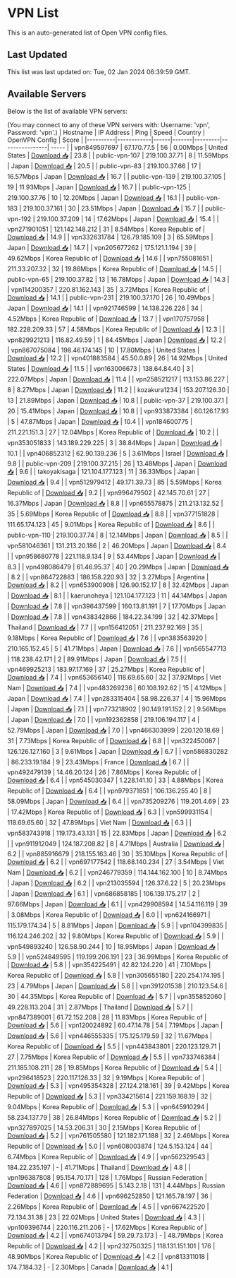 # VPN List

This is an auto-generated list of Open VPN config files.

## Last Updated

This list was last updated on: Tue, 02 Jan 2024 06:39:59 GMT.

## Available Servers

Below is the list of available VPN servers:

(You may connect to any of these VPN servers with: Username: 'vpn', Password: 'vpn'.)
| Hostname | IP Address | Ping | Speed | Country | OpenVPN Config | Score |
|----------|------------|------|-------|---------|----------------| ----- |
| vpn849597697 | 67.170.77.5 | 56 | 0.00Mbps | United States | [Download 📥](./configs/server_0_US.ovpn) | 23.8 |
| public-vpn-107 | 219.100.37.71 | 8 | 11.59Mbps | Japan | [Download 📥](./configs/server_1_JP.ovpn) | 20.5 |
| public-vpn-83 | 219.100.37.66 | 17 | 16.57Mbps | Japan | [Download 📥](./configs/server_2_JP.ovpn) | 16.7 |
| public-vpn-139 | 219.100.37.105 | 19 | 11.93Mbps | Japan | [Download 📥](./configs/server_3_JP.ovpn) | 16.7 |
| public-vpn-125 | 219.100.37.76 | 10 | 12.20Mbps | Japan | [Download 📥](./configs/server_4_JP.ovpn) | 16.1 |
| public-vpn-183 | 219.100.37.161 | 30 | 23.51Mbps | Japan | [Download 📥](./configs/server_5_JP.ovpn) | 15.7 |
| public-vpn-192 | 219.100.37.209 | 14 | 17.62Mbps | Japan | [Download 📥](./configs/server_6_JP.ovpn) | 15.4 |
| vpn271901051 | 121.142.148.212 | 31 | 8.54Mbps | Korea Republic of | [Download 📥](./configs/server_7_KR.ovpn) | 14.9 |
| vpn332631784 | 126.79.185.109 | 3 | 65.59Mbps | Japan | [Download 📥](./configs/server_8_JP.ovpn) | 14.7 |
| vpn205677262 | 175.121.1.194 | 39 | 49.62Mbps | Korea Republic of | [Download 📥](./configs/server_9_KR.ovpn) | 14.6 |
| vpn755081651 | 211.33.207.32 | 32 | 19.86Mbps | Korea Republic of | [Download 📥](./configs/server_10_KR.ovpn) | 14.5 |
| public-vpn-65 | 219.100.37.82 | 13 | 16.78Mbps | Japan | [Download 📥](./configs/server_11_JP.ovpn) | 14.3 |
| vpn114200357 | 220.81.162.143 | 35 | 3.72Mbps | Korea Republic of | [Download 📥](./configs/server_12_KR.ovpn) | 14.1 |
| public-vpn-231 | 219.100.37.170 | 26 | 10.49Mbps | Japan | [Download 📥](./configs/server_13_JP.ovpn) | 14.1 |
| vpn921746599 | 14.138.226.226 | 34 | 4.52Mbps | Korea Republic of | [Download 📥](./configs/server_14_KR.ovpn) | 13.7 |
| vpn170757958 | 182.228.209.33 | 57 | 4.58Mbps | Korea Republic of | [Download 📥](./configs/server_15_KR.ovpn) | 12.3 |
| vpn829921213 | 116.82.49.59 | 1 | 84.45Mbps | Japan | [Download 📥](./configs/server_16_JP.ovpn) | 12.2 |
| vpn867075084 | 198.46.174.145 | 10 | 17.80Mbps | United States | [Download 📥](./configs/server_17_US.ovpn) | 12.2 |
| vpn401883584 | 45.50.0.89 | 26 | 14.92Mbps | United States | [Download 📥](./configs/server_18_US.ovpn) | 11.5 |
| vpn163006673 | 138.64.84.40 | 3 | 222.07Mbps | Japan | [Download 📥](./configs/server_19_JP.ovpn) | 11.4 |
| vpn258521217 | 113.153.86.227 | 8 | 8.27Mbps | Japan | [Download 📥](./configs/server_20_JP.ovpn) | 11.2 |
| kozakura1234 | 153.207.126.30 | 13 | 21.89Mbps | Japan | [Download 📥](./configs/server_21_JP.ovpn) | 10.8 |
| public-vpn-37 | 219.100.37.1 | 20 | 15.41Mbps | Japan | [Download 📥](./configs/server_22_JP.ovpn) | 10.8 |
| vpn933873384 | 60.126.17.93 | 5 | 47.87Mbps | Japan | [Download 📥](./configs/server_23_JP.ovpn) | 10.4 |
| vpn184600775 | 211.221.151.3 | 27 | 12.04Mbps | Korea Republic of | [Download 📥](./configs/server_24_KR.ovpn) | 10.2 |
| vpn353051833 | 143.189.229.225 | 3 | 38.84Mbps | Japan | [Download 📥](./configs/server_25_JP.ovpn) | 10.1 |
| vpn406852312 | 62.90.139.236 | 5 | 3.61Mbps | Israel | [Download 📥](./configs/server_26_IL.ovpn) | 9.8 |
| public-vpn-209 | 219.100.37.215 | 26 | 13.48Mbps | Japan | [Download 📥](./configs/server_27_JP.ovpn) | 9.6 |
| takoyakisaga | 121.104.177.123 | 11 | 36.33Mbps | Japan | [Download 📥](./configs/server_28_JP.ovpn) | 9.4 |
| vpn512979412 | 49.171.39.73 | 85 | 5.59Mbps | Korea Republic of | [Download 📥](./configs/server_29_KR.ovpn) | 9.2 |
| vpn996479502 | 42.145.70.61 | 27 | 16.37Mbps | Japan | [Download 📥](./configs/server_30_JP.ovpn) | 8.8 |
| vpn655578875 | 211.213.132.52 | 35 | 5.69Mbps | Korea Republic of | [Download 📥](./configs/server_31_KR.ovpn) | 8.8 |
| vpn377151828 | 111.65.174.123 | 45 | 9.01Mbps | Korea Republic of | [Download 📥](./configs/server_32_KR.ovpn) | 8.6 |
| public-vpn-110 | 219.100.37.74 | 8 | 12.14Mbps | Japan | [Download 📥](./configs/server_33_JP.ovpn) | 8.5 |
| vpn581046361 | 131.213.20.186 | 2 | 46.20Mbps | Japan | [Download 📥](./configs/server_34_JP.ovpn) | 8.4 |
| vpn958680778 | 221.118.9.134 | 9 | 53.44Mbps | Japan | [Download 📥](./configs/server_35_JP.ovpn) | 8.3 |
| vpn498086479 | 61.46.95.37 | 40 | 20.29Mbps | Japan | [Download 📥](./configs/server_36_JP.ovpn) | 8.2 |
| vpn864722883 | 186.158.220.93 | 32 | 3.27Mbps | Argentina | [Download 📥](./configs/server_37_AR.ovpn) | 8.2 |
| vpn653900908 | 126.90.152.17 | 8 | 32.42Mbps | Japan | [Download 📥](./configs/server_38_JP.ovpn) | 8.1 |
| kaerunoheya | 121.104.177.123 | 11 | 44.14Mbps | Japan | [Download 📥](./configs/server_39_JP.ovpn) | 7.8 |
| vpn396437599 | 160.13.81.191 | 7 | 17.70Mbps | Japan | [Download 📥](./configs/server_40_JP.ovpn) | 7.8 |
| vpn438342866 | 184.22.34.199 | 32 | 42.37Mbps | Thailand | [Download 📥](./configs/server_41_TH.ovpn) | 7.7 |
| vpn156412051 | 211.237.92.169 | 35 | 9.18Mbps | Korea Republic of | [Download 📥](./configs/server_42_KR.ovpn) | 7.6 |
| vpn383563920 | 210.165.152.45 | 5 | 41.71Mbps | Japan | [Download 📥](./configs/server_43_JP.ovpn) | 7.6 |
| vpn565547713 | 118.238.42.171 | 2 | 89.91Mbps | Japan | [Download 📥](./configs/server_44_JP.ovpn) | 7.5 |
| vpn469925213 | 183.97.17.169 | 37 | 25.27Mbps | Korea Republic of | [Download 📥](./configs/server_45_KR.ovpn) | 7.4 |
| vpn653656140 | 118.69.65.60 | 32 | 37.92Mbps | Viet Nam | [Download 📥](./configs/server_46_VN.ovpn) | 7.4 |
| vpn483269236 | 60.108.192.62 | 15 | 4.12Mbps | Japan | [Download 📥](./configs/server_47_JP.ovpn) | 7.4 |
| vpn283315404 | 58.98.226.37 | 4 | 15.96Mbps | Japan | [Download 📥](./configs/server_48_JP.ovpn) | 7.1 |
| vpn773218902 | 90.149.191.152 | 2 | 9.56Mbps | Japan | [Download 📥](./configs/server_49_JP.ovpn) | 7.0 |
| vpn192362858 | 219.106.194.117 | 4 | 52.79Mbps | Japan | [Download 📥](./configs/server_50_JP.ovpn) | 7.0 |
| vpn466303999 | 220.120.18.69 | 31 | 7.73Mbps | Korea Republic of | [Download 📥](./configs/server_51_KR.ovpn) | 6.8 |
| vpn322450087 | 126.126.127.160 | 3 | 9.61Mbps | Japan | [Download 📥](./configs/server_52_JP.ovpn) | 6.7 |
| vpn586830282 | 86.233.19.184 | 9 | 23.43Mbps | France | [Download 📥](./configs/server_53_FR.ovpn) | 6.7 |
| vpn492479139 | 14.46.20.124 | 26 | 7.86Mbps | Korea Republic of | [Download 📥](./configs/server_54_KR.ovpn) | 6.4 |
| vpn545030347 | 1.228.141.10 | 33 | 4.88Mbps | Korea Republic of | [Download 📥](./configs/server_55_KR.ovpn) | 6.4 |
| vpn979371851 | 106.136.255.40 | 8 | 58.09Mbps | Japan | [Download 📥](./configs/server_56_JP.ovpn) | 6.4 |
| vpn735209276 | 119.201.4.69 | 23 | 17.42Mbps | Korea Republic of | [Download 📥](./configs/server_57_KR.ovpn) | 6.3 |
| vpn599931154 | 118.69.65.60 | 32 | 47.89Mbps | Viet Nam | [Download 📥](./configs/server_58_VN.ovpn) | 6.3 |
| vpn583743918 | 119.173.43.131 | 15 | 22.83Mbps | Japan | [Download 📥](./configs/server_59_JP.ovpn) | 6.2 |
| vpn911912049 | 124.187.208.82 | 8 | 4.71Mbps | Australia | [Download 📥](./configs/server_60_AU.ovpn) | 6.2 |
| vpn885916679 | 218.155.163.46 | 30 | 35.10Mbps | Korea Republic of | [Download 📥](./configs/server_61_KR.ovpn) | 6.2 |
| vpn697177542 | 118.68.140.234 | 27 | 3.54Mbps | Viet Nam | [Download 📥](./configs/server_62_VN.ovpn) | 6.2 |
| vpn246779359 | 114.144.162.100 | 10 | 8.74Mbps | Japan | [Download 📥](./configs/server_63_JP.ovpn) | 6.2 |
| vpn213035594 | 126.37.6.22 | 5 | 20.23Mbps | Japan | [Download 📥](./configs/server_64_JP.ovpn) | 6.1 |
| vpn686858185 | 106.139.175.217 | 2 | 97.66Mbps | Japan | [Download 📥](./configs/server_65_JP.ovpn) | 6.1 |
| vpn429908594 | 14.54.116.119 | 39 | 3.08Mbps | Korea Republic of | [Download 📥](./configs/server_66_KR.ovpn) | 6.0 |
| vpn624166971 | 115.179.174.34 | 5 | 8.81Mbps | Japan | [Download 📥](./configs/server_67_JP.ovpn) | 5.9 |
| vpn104399835 | 116.124.246.202 | 32 | 9.80Mbps | Korea Republic of | [Download 📥](./configs/server_68_KR.ovpn) | 5.9 |
| vpn549893240 | 126.58.90.244 | 10 | 18.95Mbps | Japan | [Download 📥](./configs/server_69_JP.ovpn) | 5.9 |
| vpn524849595 | 119.199.206.191 | 23 | 36.99Mbps | Korea Republic of | [Download 📥](./configs/server_70_KR.ovpn) | 5.8 |
| vpn354225491 | 42.82.124.220 | 41 | 7.10Mbps | Korea Republic of | [Download 📥](./configs/server_71_KR.ovpn) | 5.8 |
| vpn305655180 | 220.254.174.195 | 23 | 4.79Mbps | Japan | [Download 📥](./configs/server_72_JP.ovpn) | 5.8 |
| vpn391201538 | 210.123.54.6 | 30 | 44.35Mbps | Korea Republic of | [Download 📥](./configs/server_73_KR.ovpn) | 5.7 |
| vpn355852060 | 49.228.113.204 | 31 | 2.87Mbps | Thailand | [Download 📥](./configs/server_74_TH.ovpn) | 5.7 |
| vpn847389001 | 61.72.152.208 | 28 | 11.83Mbps | Korea Republic of | [Download 📥](./configs/server_75_KR.ovpn) | 5.6 |
| vpn120024892 | 60.47.14.78 | 54 | 7.19Mbps | Japan | [Download 📥](./configs/server_76_JP.ovpn) | 5.6 |
| vpn446555335 | 175.125.179.59 | 32 | 11.67Mbps | Korea Republic of | [Download 📥](./configs/server_77_KR.ovpn) | 5.5 |
| vpn443843801 | 220.123.129.71 | 27 | 7.75Mbps | Korea Republic of | [Download 📥](./configs/server_78_KR.ovpn) | 5.5 |
| vpn733746384 | 211.185.108.211 | 28 | 19.85Mbps | Korea Republic of | [Download 📥](./configs/server_79_KR.ovpn) | 5.4 |
| vpn296418523 | 220.117.126.33 | 32 | 9.19Mbps | Korea Republic of | [Download 📥](./configs/server_80_KR.ovpn) | 5.3 |
| vpn495354328 | 27.124.218.161 | 39 | 9.42Mbps | Korea Republic of | [Download 📥](./configs/server_81_KR.ovpn) | 5.3 |
| vpn334215614 | 221.159.168.19 | 32 | 9.04Mbps | Korea Republic of | [Download 📥](./configs/server_82_KR.ovpn) | 5.3 |
| vpn645910294 | 58.234.137.79 | 38 | 26.84Mbps | Korea Republic of | [Download 📥](./configs/server_83_KR.ovpn) | 5.2 |
| vpn327897025 | 14.53.206.31 | 30 | 2.15Mbps | Korea Republic of | [Download 📥](./configs/server_84_KR.ovpn) | 5.2 |
| vpn761505580 | 121.182.171.188 | 32 | 2.46Mbps | Korea Republic of | [Download 📥](./configs/server_85_KR.ovpn) | 5.0 |
| vpn608003874 | 124.5.153.124 | 44 | 6.74Mbps | Korea Republic of | [Download 📥](./configs/server_86_KR.ovpn) | 4.9 |
| vpn562329543 | 184.22.235.197 | - | 41.71Mbps | Thailand | [Download 📥](./configs/server_87_TH.ovpn) | 4.8 |
| vpn196387808 | 95.154.70.171 | 128 | 1.76Mbps | Russian Federation | [Download 📥](./configs/server_88_RU.ovpn) | 4.6 |
| vpn872889695 | 5.143.2.18 | 131 | 4.44Mbps | Russian Federation | [Download 📥](./configs/server_89_RU.ovpn) | 4.6 |
| vpn696252850 | 121.165.78.197 | 36 | 2.26Mbps | Korea Republic of | [Download 📥](./configs/server_90_KR.ovpn) | 4.5 |
| vpn667422520 | 72.134.31.38 | 23 | 22.02Mbps | United States | [Download 📥](./configs/server_91_US.ovpn) | 4.3 |
| vpn109396744 | 220.116.211.206 | - | 17.62Mbps | Korea Republic of | [Download 📥](./configs/server_92_KR.ovpn) | 4.2 |
| vpn674013794 | 59.29.73.173 | - | 48.79Mbps | Korea Republic of | [Download 📥](./configs/server_93_KR.ovpn) | 4.2 |
| vpn232750325 | 118.131.151.101 | 176 | 48.90Mbps | Korea Republic of | [Download 📥](./configs/server_94_KR.ovpn) | 4.2 |
| vpn813311018 | 174.7.184.32 | - | 2.30Mbps | Canada | [Download 📥](./configs/server_95_CA.ovpn) | 4.1 |
